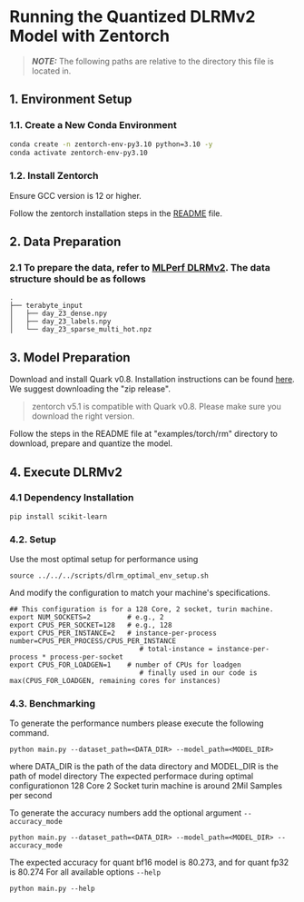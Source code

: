 # Running the Quantized DLRMv2 Model with Zentorch

> **_NOTE:_** The following paths are relative to the directory this file is located in.

## 1. Environment Setup

### 1.1. Create a New Conda Environment

```bash
conda create -n zentorch-env-py3.10 python=3.10 -y
conda activate zentorch-env-py3.10
```

### 1.2. Install Zentorch

Ensure GCC version is 12 or higher.

Follow the zentorch installation steps in the [README](https://github.com/amd/ZenDNN-pytorch-plugin?tab=readme-ov-file#2-installation) file.

## 2. Data Preparation

### 2.1 To prepare the data, refer to [MLPerf DLRMv2](https://github.com/mlcommons/training/tree/master/recommendation_v2/torchrec_dlrm#create-the-synthetic-multi-hot-dataset). The data structure should be as follows

```shell
.
├── terabyte_input
│   ├── day_23_dense.npy
│   ├── day_23_labels.npy
│   └── day_23_sparse_multi_hot.npz
```
## 3. Model Preparation

Download and install Quark v0.8. Installation instructions can be found [here](https://github.com/amd/Quark/blob/v0.8/README.md).
We suggest downloading the "zip release".

> zentorch v5.1 is compatible with Quark v0.8. Please make sure you download the right version.

Follow the steps in the README file at "examples/torch/rm" directory to download, prepare and quantize the model.


## 4. Execute DLRMv2

### 4.1 Dependency Installation

```shell
pip install scikit-learn
```

### 4.2. Setup

Use the most optimal setup for performance using

```shell
source ../../../scripts/dlrm_optimal_env_setup.sh
```

And modify the configuration to match your machine's specifications.

```shell
## This configuration is for a 128 Core, 2 socket, turin machine.
export NUM_SOCKETS=2         # e.g., 2
export CPUS_PER_SOCKET=128   # e.g., 128
export CPUS_PER_INSTANCE=2   # instance-per-process number=CPUS_PER_PROCESS/CPUS_PER_INSTANCE
                                # total-instance = instance-per-process * process-per-socket
export CPUS_FOR_LOADGEN=1    # number of CPUs for loadgen
                                # finally used in our code is max(CPUS_FOR_LOADGEN, remaining cores for instances)
```

### 4.3. Benchmarking

To generate the performance numbers please execute the following command.

```shell
python main.py --dataset_path=<DATA_DIR> --model_path=<MODEL_DIR>
```
where DATA_DIR is the path of the data directory and MODEL_DIR is the path of model directory
The expected performace during optimal configurationon 128 Core 2 Socket turin machine is around 2Mil Samples per second

To generate the accuracy numbers add the optional argument `--accuracy_mode`

```shell
python main.py --dataset_path=<DATA_DIR> --model_path=<MODEL_DIR> --accuracy_mode
```

The expected accuracy for quant bf16 model is 80.273, and for quant fp32 is 80.274
For all available options `--help`

```shell
python main.py --help
```


